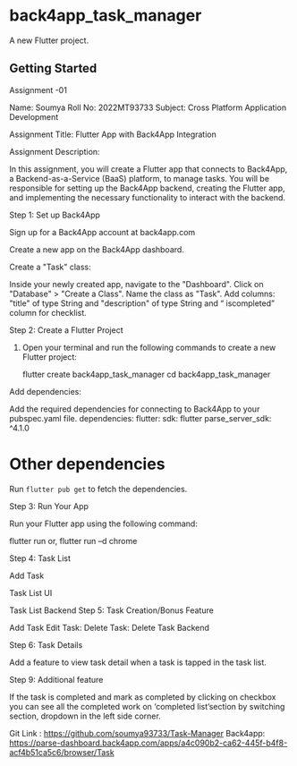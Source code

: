 # back4app_task_manager

A new Flutter project.

## Getting Started

Assignment -01

Name: Soumya
Roll No: 2022MT93733
Subject: Cross Platform Application Development

Assignment Title: Flutter App with Back4App Integration

Assignment Description:

In this assignment, you will create a Flutter app that connects to Back4App, a Backend-as-a-Service (BaaS) platform, to manage tasks. You will be responsible for setting up the Back4App backend, creating the Flutter app, and implementing the necessary functionality to interact with the backend.

Step 1: Set up Back4App

Sign up for a Back4App account at back4app.com 

Create a new app on the Back4App dashboard.

 

Create a "Task" class:

Inside your newly created app, navigate to the "Dashboard".
Click on "Database" > "Create a Class".
Name the class as "Task".
Add columns: "title" of type String and "description" of type String and “ iscompleted” column for checklist.
 

Step 2: Create a Flutter Project

1. Open your terminal and run the following commands to create a new Flutter project:

   flutter create back4app_task_manager
   cd back4app_task_manager
   

Add dependencies:

Add the required dependencies for connecting to Back4App to your pubspec.yaml file.
dependencies:
  flutter:
    sdk: flutter
  parse_server_sdk: ^4.1.0
  # Other dependencies   

 Run `flutter pub get` to fetch the dependencies.


Step 3: Run Your App

Run your Flutter app using the following command:

   flutter run
or,
flutter run –d chrome

Step 4: Task List

Add Task

Task List UI
 
Task List Backend
Step 5: Task Creation/Bonus Feature

Add Task
Edit Task:
Delete Task:
 Delete Task Backend

Step 6: Task Details

Add a feature to view task detail when a task is tapped in the task list.

Step 9: Additional feature

If the task is completed and mark as completed by clicking on checkbox you can see all the completed work on ‘completed list’section by switching section, dropdown in the left side corner.

Git Link : https://github.com/soumya93733/Task-Manager
 Back4app: https://parse-dashboard.back4app.com/apps/a4c090b2-ca62-445f-b4f8-acf4b51ca5c6/browser/Task

